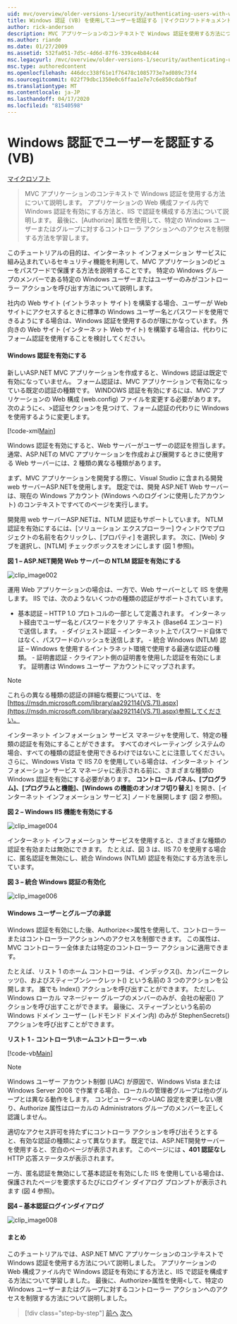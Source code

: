 ```yaml
---
uid: mvc/overview/older-versions-1/security/authenticating-users-with-windows-authentication-vb
title: Windows 認証 (VB) を使用してユーザーを認証する |マイクロソフトドキュメント
author: rick-anderson
description: MVC アプリケーションのコンテキストで Windows 認証を使用する方法について説明します。 アプリケーションの Web co.で Windows 認証を有効にする方法を学習します。
ms.author: riande
ms.date: 01/27/2009
ms.assetid: 532fa051-7d5c-4d6d-87f6-339ce4b84c44
msc.legacyurl: /mvc/overview/older-versions-1/security/authenticating-users-with-windows-authentication-vb
msc.type: authoredcontent
ms.openlocfilehash: 446dcc338f61e1f76478c1085773e7ad089c73f4
ms.sourcegitcommit: 022f79dbc1350e0c6ffaa1e7e7c6e850cdabf9af
ms.translationtype: MT
ms.contentlocale: ja-JP
ms.lasthandoff: 04/17/2020
ms.locfileid: "81540598"
---
```

# <a name="authenticating-users-with-windows-authentication-vb"></a>Windows 認証でユーザーを認証する (VB)

[マイクロソフト](https://github.com/microsoft)

> MVC アプリケーションのコンテキストで Windows 認証を使用する方法について説明します。 アプリケーションの Web 構成ファイル内で Windows 認証を有効にする方法と、IIS で認証を構成する方法について説明します。 最後に、[Authorize] 属性を使用して、特定の Windows ユーザーまたはグループに対するコントローラ アクションへのアクセスを制限する方法を学習します。

このチュートリアルの目的は、インターネット インフォメーション サービスに組み込まれているセキュリティ機能を利用して、MVC アプリケーションのビューをパスワードで保護する方法を説明することです。 特定の Windows グループのメンバーである特定の Windows ユーザーまたはユーザーのみがコントローラー アクションを呼び出す方法について説明します。

社内の Web サイト (イントラネット サイト) を構築する場合、ユーザーが Web サイトにアクセスするときに標準の Windows ユーザー名とパスワードを使用できるようにする場合は、Windows 認証を使用するのが理にかなっています。 外向きの Web サイト (インターネット Web サイト) を構築する場合は、代わりにフォーム認証を使用することを検討してください。

#### <a name="enabling-windows-authentication"></a>Windows 認証を有効にする

新しいASP.NET MVC アプリケーションを作成すると、Windows 認証は既定で有効になっていません。 フォーム認証は、MVC アプリケーションで有効になっている既定の認証の種類です。 WINDOWS 認証を有効にするには、MVC アプリケーションの Web 構成 (web.config) ファイルを変更する必要があります。 次のように&lt;、&gt;認証セクションを見つけて、フォーム認証の代わりに Windows を使用するように変更します。

[!code-xml[Main](authenticating-users-with-windows-authentication-vb/samples/sample1.xml)]

Windows 認証を有効にすると、Web サーバーがユーザーの認証を担当します。 通常、ASP.NETの MVC アプリケーションを作成および展開するときに使用する Web サーバーには、2 種類の異なる種類があります。

まず、MVC アプリケーションを開発する際に、Visual Studio に含まれる開発 web サーバーASP.NETを使用します。 既定では、開発 ASP.NET Web サーバーは、現在の Windows アカウント (Windows へのログインに使用したアカウント) のコンテキストですべてのページを実行します。

開発用 web サーバーASP.NETは、NTLM 認証もサポートしています。 NTLM 認証を有効にするには、[ソリューション エクスプローラー] ウィンドウでプロジェクトの名前を右クリックし、[プロパティ] を選択します。 次に、[Web] タブを選択し、[NTLM] チェックボックスをオンにします (図 1 参照)。

**図 1 – ASP.NET開発 Web サーバーの NTLM 認証を有効にする**

![clip_image002](authenticating-users-with-windows-authentication-vb/_static/image1.jpg)

運用 Web アプリケーションの場合は、一方で、Web サーバーとして IIS を使用します。 IIS では、次のようないくつかの種類の認証がサポートされています。

- 基本認証 – HTTP 1.0 プロトコルの一部として定義されます。 インターネット経由でユーザー名とパスワードをクリア テキスト (Base64 エンコード) で送信します。 - ダイジェスト認証 – インターネット上でパスワード自体ではなく、パスワードのハッシュを送信します。 - 統合 Windows (NTLM) 認証 – Windows を使用するイントラネット環境で使用する最適な認証の種類。 - 証明書認証 - クライアント側の証明書を使用した認証を有効にします。 証明書は Windows ユーザー アカウントにマップされます。

> [!NOTE] 
> 
> これらの異なる種類の認証の詳細な概要については、を[https://msdn.microsoft.com/library/aa292114(VS.71).aspx](https://msdn.microsoft.com/library/aa292114(VS.71).aspx)参照してください。

インターネット インフォメーション サービス マネージャを使用して、特定の種類の認証を有効にすることができます。 すべてのオペレーティング システムの場合、すべての種類の認証を使用できるわけではないことに注意してください。 さらに、Windows Vista で IIS 7.0 を使用している場合は、インターネット インフォメーション サービス マネージャに表示される前に、さまざまな種類の Windows 認証を有効にする必要があります。 **コントロール パネル、[プログラム]、[プログラムと機能]、[Windows の機能のオン/オフ切り替え**] を開き、[インターネット インフォメーション サービス] ノードを展開します (図 2 参照)。

**図 2 – Windows IIS 機能を有効にする**

![clip_image004](authenticating-users-with-windows-authentication-vb/_static/image2.jpg)

インターネット インフォメーション サービスを使用すると、さまざまな種類の認証を有効または無効にできます。 たとえば、図 3 は、IIS 7.0 を使用する場合に、匿名認証を無効にし、統合 Windows (NTLM) 認証を有効にする方法を示しています。

**図 3 – 統合 Windows 認証の有効化**

![clip_image006](authenticating-users-with-windows-authentication-vb/_static/image3.jpg)

#### <a name="authorizing-windows-users-and-groups"></a>Windows ユーザーとグループの承認

Windows 認証を有効にした後、Authorize&lt;&gt;属性を使用して、コントローラーまたはコントローラーアクションへのアクセスを制御できます。 この属性は、MVC コントローラー全体または特定のコントローラー アクションに適用できます。

たとえば、リスト 1 のホーム コントローラは、インデックス()、カンパニークレッツ()、およびスティーブンシークレット() という名前の 3 つのアクションを公開します。 誰でも Index() アクションを呼び出すことができます。 ただし、Windows ローカル マネージャー グループのメンバーのみが、会社の秘密() アクションを呼び出すことができます。 最後に、スティーブンという名前の Windows ドメイン ユーザー (レドモンド ドメイン内) のみが StephenSecrets() アクションを呼び出すことができます。

**リスト 1 - コントローラ\ホームコントローラー.vb**

[!code-vb[Main](authenticating-users-with-windows-authentication-vb/samples/sample2.vb)]

> [!NOTE]
> Windows ユーザー アカウント制御 (UAC) が原因で、Windows Vista または Windows Server 2008 で作業する場合、ローカルの管理者グループは他のグループとは異なる動作をします。 コンピューター&lt;の&gt;UAC 設定を変更しない限り、Authorize 属性はローカルの Administrators グループのメンバーを正しく認識しません。

適切なアクセス許可を持たずにコントローラ アクションを呼び出そうとすると、有効な認証の種類によって異なります。 既定では、ASP.NET開発サーバーを使用すると、空白のページが表示されます。 このページには **、401 認証なし**HTTP 応答ステータスが表示されます。

一方、匿名認証を無効にして基本認証を有効にした IIS を使用している場合は、保護されたページを要求するたびにログイン ダイアログ プロンプトが表示されます (図 4 参照)。

**図4 – 基本認証ログインダイアログ**

![clip_image008](authenticating-users-with-windows-authentication-vb/_static/image4.jpg)

#### <a name="summary"></a>まとめ

このチュートリアルでは、ASP.NET MVC アプリケーションのコンテキストで Windows 認証を使用する方法について説明しました。 アプリケーションの Web 構成ファイル内で Windows 認証を有効にする方法と、IIS で認証を構成する方法について学習しました。 最後に、Authorize&gt;属性を使用&lt;して、特定の Windows ユーザーまたはグループに対するコントローラー アクションへのアクセスを制限する方法について説明しました。

> [!div class="step-by-step"]
> [前へ](authenticating-users-with-forms-authentication-vb.md)
> [次へ](preventing-javascript-injection-attacks-vb.md)
